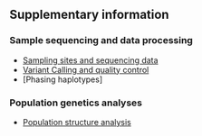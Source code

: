 ## Supplementary information

### Sample sequencing and data processing
- [Sampling sites and sequencing data](01.sample_information.md)
- [Variant Calling and quality control](02.quality_control.md)
- [Phasing haplotypes]

### Population genetics analyses

- [Population structure analysis](04.population_structure.md)

